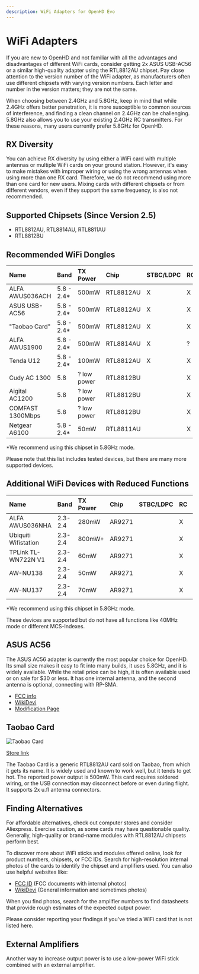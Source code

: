 ```yaml
---
description: WiFi Adapters for OpenHD Evo
---
```


# WiFi Adapters

If you are new to OpenHD and not familiar with all the advantages and disadvantages of different WiFi cards, consider getting 2x ASUS USB-AC56 or a similar high-quality adapter using the RTL8812AU chipset. Pay close attention to the version number of the WiFi adapter, as manufacturers often use different chipsets with varying version numbers. Each letter and number in the version matters; they are not the same.

When choosing between 2.4GHz and 5.8GHz, keep in mind that while 2.4GHz offers better penetration, it is more susceptible to common sources of interference, and finding a clean channel on 2.4GHz can be challenging. 5.8GHz also allows you to use your existing 2.4GHz RC transmitters. For these reasons, many users currently prefer 5.8GHz for OpenHD.

## RX Diversity

You can achieve RX diversity by using either a WiFi card with multiple antennas or multiple WiFi cards on your ground station. However, it's easy to make mistakes with improper wiring or using the wrong antennas when using more than one RX card. Therefore, we do not recommend using more than one card for new users. Mixing cards with different chipsets or from different vendors, even if they support the same frequency, is also not recommended.

## Supported Chipsets (Since Version 2.5)

- RTL8812AU, RTL8814AU, RTL8811AU
- RTL8812BU

## Recommended WiFi Dongles

| Name               | Band       | TX Power | Chip      | STBC/LDPC | RC  | Need Heatsink | Antennas   |
| :----------------- | :--------- | :------- | :-------- | :-------- | :-- | :------------ | :--------- |
| ALFA AWUS036ACH    | 5.8 - 2.4* | 500mW    | RTL8812AU | X         | X   |               | 2x RP-SMA  |
| ASUS USB-AC56      | 5.8 - 2.4* | 500mW    | RTL8812AU | X         | X   |               | 2x RP-SMA  |
| "Taobao Card"      | 5.8 - 2.4* | 500mW    | RTL8812AU | X         | X   | X             | 2x u.fl    |
| ALFA AWUS1900      | 5.8 - 2.4* | 500mW    | RTL8814AU | X         | ?   |               | 4x RP-SMA  |
| Tenda U12          | 5.8 - 2.4* | 100mW    | RTL8812AU | X         | X   |               | 2x u.fl 2x internal |
| Cudy AC 1300       | 5.8        | ? low power | RTL8812BU |           | X   |               | internal   |
| Aigital AC1200     | 5.8        | ? low power | RTL8812BU |           | X   |               | internal   |
| COMFAST 1300Mbps   | 5.8        | ? low power | RTL8812BU |           | X   |               | internal   |
| Netgear A6100      | 5.8 - 2.4* | 50mW     | RTL8811AU |           | X   |               | 1x internal|

*We recommend using this chipset in 5.8GHz mode.

Please note that this list includes tested devices, but there are many more supported devices.

## Additional WiFi Devices with Reduced Functions

| Name               | Band  | TX Power | Chip     | STBC/LDPC | RC  | Need Heatsink | Antennas   |
| :----------------- | :---- | :------- | :------- | :-------- | :-- | :------------ | :--------- |
| ALFA AWUS036NHA    | 2.3-2.4 | 280mW | AR9271 |           | X   |               | 1x RP-SMA  |
| Ubiquiti Wifistation | 2.3-2.4 | 800mW+ | AR9271 |         | X   |               | 1x RP-SMA  |
| TPLink TL-WN722N V1 | 2.3-2.4 | 60mW  | AR9271 |           | X   |               | 1x RP-SMA  |
| AW-NU138           | 2.3-2.4 | 50mW   | AR9271 |           | X   | X             | 1x Internal |
| AW-NU137           | 2.3-2.4 | 70mW   | AR9271 |           | X   |               | 1x u.fl    |

*We recommend using this chipset in 5.8GHz mode.

These devices are supported but do not have all functions like 40MHz mode or different MCS-Indexes.

## ASUS AC56

The ASUS AC56 adapter is currently the most popular choice for OpenHD. Its small size makes it easy to fit into many builds, it uses 5.8GHz, and it is widely available. While the retail price can be high, it is often available used or on sale for $30 or less. It has one internal antenna, and the second antenna is optional, connecting with RP-SMA.

- [FCC info](https://fccid.io/MSQ-USBAC56)
- [WikiDevi](https://deviwiki.com/wiki/ASUS_USB-AC56)
- [Modification Page](https://forum.openhdfpv.org/t/asus-usb-ac56-wiring-antennas-etc/103)

## Taobao Card

![Taobao Card](https://github.com/OpenHD/OpenHD/blob/2.3-evo/wiki-content/Hardware_Supported%20WiFi%20adapters/taobaocard.jpg?raw=true)

[Store link](https://a.aliexpress.com/_rIjofM)

The Taobao Card is a generic RTL8812AU card sold on Taobao, from which it gets its name. It is widely used and known to work well, but it tends to get hot. The reported power output is 500mW. This card requires soldered wiring, or the USB connection may disconnect before or even during flight. It supports 2x u.fl antenna connectors.

## Finding Alternatives

For affordable alternatives, check out computer stores and consider Aliexpress. Exercise caution, as some cards may have questionable quality. Generally, high-quality or brand-name modules with RTL8812AU chipsets perform best.

To discover more about WiFi sticks and modules offered online, look for product numbers, chipsets, or FCC IDs. Search for high-resolution internal photos of the cards to identify the chipset and amplifiers used. You can also use helpful websites like:

- [FCC ID](https://fccid.io/) (FCC documents with internal photos)
- [WikiDevi](https://wikidevi.com/wiki/) (General information and sometimes photos)

When you find photos, search for the amplifier numbers to find datasheets that provide rough estimates of the expected output power.

Please consider reporting your findings if you've tried a WiFi card that is not listed here.

## External Amplifiers

Another way to increase output power is to use a low-power WiFi stick combined with an external amplifier.
